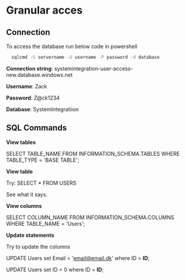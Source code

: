 
# Granular acces 

## Connection

To access the database run below code in powershell

```bash
  sqlcmd -S servername -U username -P password -d database
```

**Connection string**: systemintegration-user-access-new.database.windows.net

**Username**: Zack

**Password**: Z@ck1234

**Database**: SystemIntegratiion

## SQL Commands

**View tables**

SELECT TABLE_NAME
FROM INFORMATION_SCHEMA.TABLES
WHERE TABLE_TYPE = 'BASE TABLE';

**View table**

Try: SELECT * FROM USERS

See what it says.


**View columns**

SELECT COLUMN_NAME
FROM INFORMATION_SCHEMA.COLUMNS
WHERE TABLE_NAME =  'Users';

**Update statements**

Try to update the columns

UPDATE Users set Email = 'email@email.dk' where ID = **ID**;

UPDATE Users set ID = 0 where ID = **ID**;
